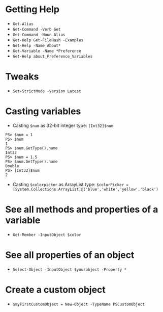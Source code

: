 # Getting Help
- `Get-Alias`
- `Get-Command -Verb Get`
- `Get-Command -Noun Alias`
- `Get-Help Get-FileHash -Examples`
- `Get-Help -Name About*`
- `Get-Variable -Name *Preference`
- `Get-Help about_Preference_Variables`
# Tweaks
- `Set-StrictMode -Version Latest`
# Casting variables
- Casting `$num` as 32-bit integer type: `[Int32]$num`
```
PS> $num = 1
PS> $num
1
PS> $num.GetType().name
Int32
PS> $num = 1.5
PS> $num.GetType().name
Double
PS> [Int32]$num
2
```
- Casting `$colorpicker` as ArrayList type: `$colorPicker = [System.Collections.ArrayList]@('blue','white','yellow','black')`
# See all methods and properties of a variable
- `Get-Member -InputObject $color`
# See all properties of an object
- `Select-Object -InputObject $yourobject -Property *`
# Create a custom object
- `$myFirstCustomObject = New-Object -TypeName PSCustomObject`

